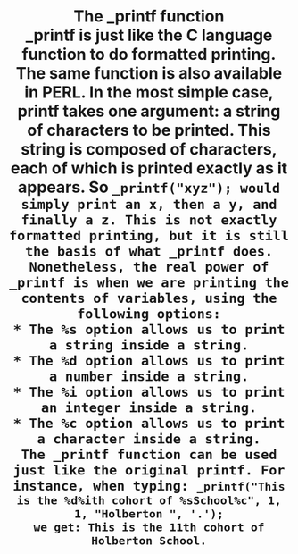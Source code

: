 <h1><center> The _printf function
<div>_printf is just like the C language function to do formatted printing. The same function is also available in PERL.
In the most simple case, printf takes one argument: a string of characters to be printed. This string is composed of characters, each of which is printed exactly as it appears. So <code>_printf("xyz"); would simply print an x, then a y, and finally a z. This is not exactly formatted printing, but it is still the basis of what _printf does.
Nonetheless, the real power of _printf is when we are printing the contents of variables, using the following options:
* The %s option allows us to print a string inside a string.
* The %d option allows us to print a number inside a string.
* The %i option allows us to print an integer inside a string.
* The %c option allows us to print a character inside a string.
The _printf function can be used just like the original printf. For instance, when typing: <code>_printf("This is the %d%ith cohort of %sSchool%c", 1, 1, "Holberton ", '.');
we get: This is the 11th cohort of Holberton School.